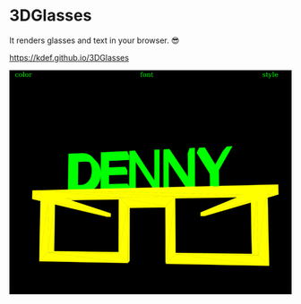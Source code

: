 # 3DGlasses
 It renders glasses and text in your browser. 😎
 
 https://kdef.github.io/3DGlasses
 
 ![Screenshot](screenshot.png)
